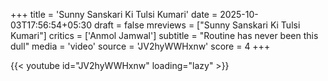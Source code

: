 +++
title = 'Sunny Sanskari Ki Tulsi Kumari'
date = 2025-10-03T17:56:54+05:30
draft = false
mreviews = ["Sunny Sanskari Ki Tulsi Kumari"]
critics = ['Anmol Jamwal']
subtitle = "Routine has never been this dull"
media = 'video'
source = 'JV2hyWWHxnw'
score = 4
+++

{{< youtube id="JV2hyWWHxnw" loading="lazy" >}}
